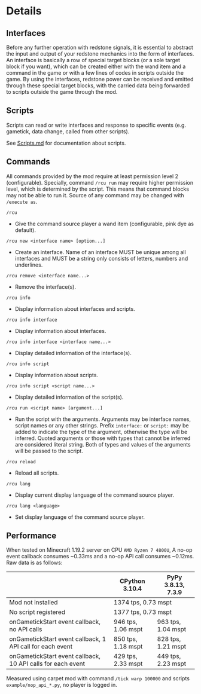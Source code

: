# Details

## Interfaces

Before any further operation with redstone signals, it is essential to abstract the input and output of your redstone mechanics into the form of interfaces. An interface is basically a row of special target blocks (or a sole target block if you want), which can be created either with the wand item and a command in the game or with a few lines of codes in scripts outside the game. By using the interfaces, redstone power can be received and emitted through these special target blocks, with the carried data being forwarded to scripts outside the game through the mod.

## Scripts

Scripts can read or write interfaces and response to specific events (e.g. gametick, data change, called from other scripts).

See [Scripts.md](./Scripts.md) for documentation about scripts.

## Commands

All commands provided by the mod require at least permission level 2 (configurable). Specially, command `/rcu run` may require higher permission level, which is determined by the script. This means that command blocks may not be able to run it. Source of any command may be changed with `/execute as`.

`/rcu`
- Give the command source player a wand item (configurable, pink dye as default).

`/rcu new <interface name> [option...]`
- Create an interface. Name of an interface MUST be unique among all interfaces and MUST be a string only consists of letters, numbers and underlines.

`/rcu remove <interface name...>`
- Remove the interface(s).

`/rcu info`
- Display information about interfaces and scripts.

`/rcu info interface`
- Display information about interfaces.

`/rcu info interface <interface name...>`
- Display detailed information of the interface(s).

`/rcu info script`
- Display information about scripts.

`/rcu info script <script name...>`
- Display detailed information of the script(s).

`/rcu run <script name> [argument...]`
- Run the script with the arguments. Arguments may be interface names, script names or any other strings. Prefix `interface:` or `script:` may be added to indicate the type of the argument, otherwise the type will be inferred. Quoted arguments or those with types that cannot be inferred are considered literal string. Both of types and values of the arguments will be passed to the script.

`/rcu reload`
- Reload all scripts.

`/rcu lang`
- Display current display language of the command source player.

`/rcu lang <language>`
- Set display language of the command source player.

## Performance

When tested on Minecraft 1.19.2 server on CPU `AMD Ryzen 7 4800U`, A no-op event callback consumes ~0.33ms and a no-op API call consumes ~0.12ms. Raw data is as follows:

<table>
    <thead>
        <tr>
            <th></th>
            <th>CPython 3.10.4</th>
            <th>PyPy 3.8.13, 7.3.9</th>
        </tr>
    </thead>
    <tbody>
        <tr>
            <td>Mod not installed</td>
            <td colspan=2>1374 tps, 0.73 mspt</td>
        </tr>
        <tr>
            <td>No script registered</td>
            <td colspan=2>1377 tps,  0.73 mspt</td>
        </tr>
        <tr>
            <td>onGametickStart event callback, no API calls</td>
            <td>946 tps, 1.06 mspt</td>
            <td>963 tps, 1.04 mspt</td>
        </tr>
        <tr>
            <td>onGametickStart event callback, 1 API call for each event</td>
            <td>850 tps, 1.18 mspt</td>
            <td>828 tps, 1.21 mspt</td>
        </tr>
        <tr>
            <td>onGametickStart event callback, 10 API calls for each event</td>
            <td>429 tps, 2.33 mspt</td>
            <td>449 tps, 2.23 mspt</td>
        </tr>
    </tbody>
</table>

Measured using carpet mod with command `/tick warp 100000` and scripts `example/nop_api_*.py`, no player is logged in.
